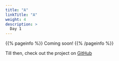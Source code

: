 ```yaml
---
title: "A"
linkTitle: "A"
weight: 4
description: >
  Day 1 
---
```


{{% pageinfo %}}
Coming soon!
{{% /pageinfo %}}

Till then, check out the project on [GitHub](https://github.com/dsc-vjti/a-z-cloud)